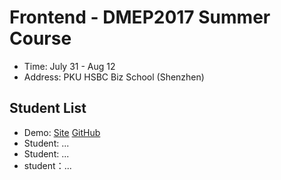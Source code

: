# Frontend - DMEP2017 Summer Course 

* Time: July 31 - Aug 12
* Address: PKU HSBC Biz School (Shenzhen)

## Student List

* Demo: [Site](https://hupilidemo.github.io/) [GitHub](https://github.com/hupilidemo)
* Student: ...
* Student: ...
* student：...

